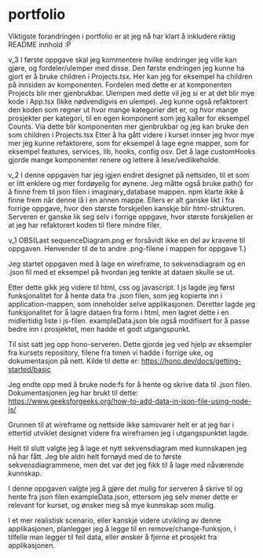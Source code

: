 # portfolio

Viktigste forandringen i portfolio er at jeg nå har klart å inkludere riktig README innhold :P

v_3
I første oppgave skal jeg kommentere hvilke endringer jeg ville kan gjøre, og fordeler/ulemper med disse.
Den første endringen jeg kunne ha gjort er å bruke children i Projects.tsx. Her kan jeg for eksempel ha children på innsiden av <Empty/> komponenten. Fordelen med dette er at komponenten Projects blir mer gjenbrukbar. Ulempen med dette vil jeg si er at det blir mye kode i App.tsx (Ikke nødvendigvis en ulempe).
Jeg kunne også refaktorert den koden som regner ut hvor mange kategorier det er, og hvor mange prosjekter per kategori, til en egen komponent som jeg kaller for eksempel Counts. Via dette blir komponenten mer gjenbrukbar og jeg kan bruke den som children i Projects.tsx
Etter å ha gått videre i kurset innser jeg hvor mye mer jeg kunne refaktorere, som for eksempel å lage egne mapper, som for eksempel features, services, lib, hooks, config osv.
Det å lage customHooks gjorde mange komponenter renere og lettere å lese/vedlikeholde.

v_2
I denne oppgaven har jeg igjen endret designet på nettsiden, til et som er litt enklere og mer fordøyelig for øynene.
Jeg måtte også bruke path() for å finne frem til json filen i imaginary_database mappen. npm klarte ikke å finne frem når denne lå i en annen mappe.
Ellers er alt ganske likt i fra forrige oppgave, hvor den største forskjellen kanskje blir html-strukturen.
Serveren er ganske lik seg selv i forrige oppgave, hvor største forskjellen er at jeg har refaktorert koden til flere mindre filer.

v_1
OBS(Last sequenceDiagram.png er forsåvidt ikke en del av kravene til oppgaven. Henvender til de to andre .png-filene i mappen for oppgave 1.)

Jeg startet oppgaven med å lage en wireframe, to sekvensdiagram og en .json fil med et eksempel på hvordan jeg tenkte at dataen skulle se ut.

Etter dette gikk jeg videre til html, css og javascript.
I js lagde jeg først funksjonalitet for å hente data fra .json filen, som jeg kopierte inn i application-mappen, som inneholder selve applikasjonen. Deretter lagde jeg funksjonalitet for å lagre dataen fra form i html, men lagret dette i en midlertidig liste i js-filen. exampleData.json ble også modifisert for å passe bedre inn i prosjektet, men hadde et godt utgangspunkt.

Til sist satt jeg opp hono-serveren. Dette gjorde jeg ved hjelp av eksempler fra kursets repository, filene fra timen vi hadde i forrige uke, og dokumentasjon på nett. Kilde til dette er: https://hono.dev/docs/getting-started/basic

Jeg endte opp med å bruke node:fs for å hente og skrive data til .json filen. Dokumentasjonen jeg har brukt til dette: https://www.geeksforgeeks.org/how-to-add-data-in-json-file-using-node-js/

Grunnen til at wireframe og nettside ikke samsvarer helt er at jeg har i ettertid utviklet designet videre fra wireframen jeg i utgangspunktet lagde.

Helt til slutt valgte jeg å lage et nytt sekvensdiagram med kunnskapen jeg nå har fått. Jeg ble aldri helt fornøyd med de to første sekvensdiagrammene, men det var det jeg fikk til å lage med nåværende kunnskap.

I denne oppgaven valgte jeg å gjøre det mulig for serveren å skrive til og hente fra json filen exampleData.json, ettersom jeg selv mener dette er relevant for kurset, og ønsker meg så mye kunnskap som mulig.

I et mer realistisk scenario, eller kanskje videre utvikling av denne applikasjonen, planlegger jeg å legge til en remove/change-funksjon, i tilfelle man legger til feil data, eller ønsker å fjerne et prosjekt fra applikasjonen.

